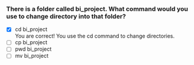 ### There is a folder called bi_project. What command would you use to change directory into that folder?

- [x] cd bi_project <br>
      You are correct! You use the cd command to change directories.
- [ ] cp bi_project
- [ ] pwd bi_project
- [ ] mv bi_project

